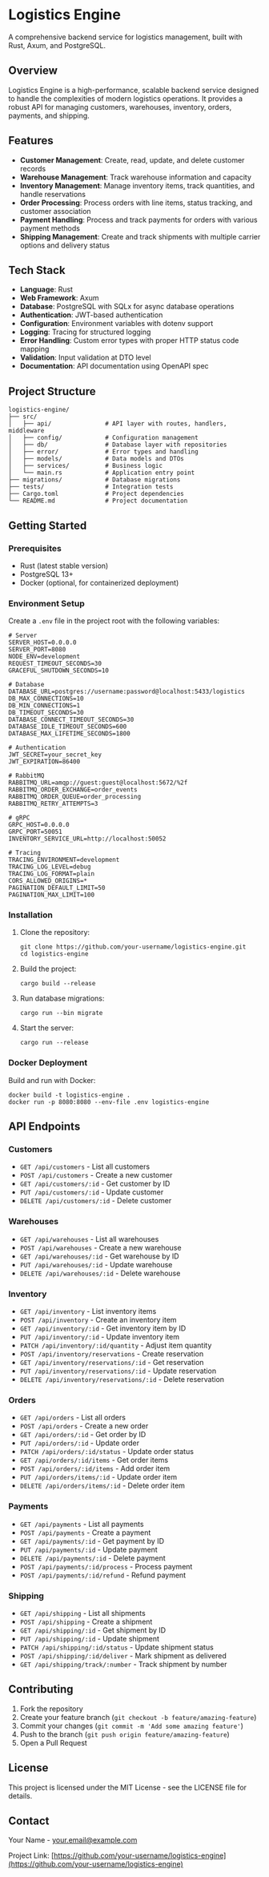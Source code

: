 # Logistics Engine

A comprehensive backend service for logistics management, built with Rust, Axum, and PostgreSQL.

## Overview

Logistics Engine is a high-performance, scalable backend service designed to handle the complexities of modern logistics operations. It provides a robust API for managing customers, warehouses, inventory, orders, payments, and shipping.

## Features

- **Customer Management**: Create, read, update, and delete customer records
- **Warehouse Management**: Track warehouse information and capacity
- **Inventory Management**: Manage inventory items, track quantities, and handle reservations
- **Order Processing**: Process orders with line items, status tracking, and customer association
- **Payment Handling**: Process and track payments for orders with various payment methods
- **Shipping Management**: Create and track shipments with multiple carrier options and delivery status

## Tech Stack

- **Language**: Rust
- **Web Framework**: Axum
- **Database**: PostgreSQL with SQLx for async database operations
- **Authentication**: JWT-based authentication
- **Configuration**: Environment variables with dotenv support
- **Logging**: Tracing for structured logging
- **Error Handling**: Custom error types with proper HTTP status code mapping
- **Validation**: Input validation at DTO level
- **Documentation**: API documentation using OpenAPI spec

## Project Structure

```
logistics-engine/
├── src/
│   ├── api/               # API layer with routes, handlers, middleware
│   ├── config/            # Configuration management
│   ├── db/                # Database layer with repositories
│   ├── error/             # Error types and handling
│   ├── models/            # Data models and DTOs
│   ├── services/          # Business logic
│   └── main.rs            # Application entry point
├── migrations/            # Database migrations
├── tests/                 # Integration tests
├── Cargo.toml             # Project dependencies
└── README.md              # Project documentation
```

## Getting Started

### Prerequisites

- Rust (latest stable version)
- PostgreSQL 13+
- Docker (optional, for containerized deployment)

### Environment Setup

Create a `.env` file in the project root with the following variables:

```
# Server
SERVER_HOST=0.0.0.0
SERVER_PORT=8080
NODE_ENV=development
REQUEST_TIMEOUT_SECONDS=30
GRACEFUL_SHUTDOWN_SECONDS=10

# Database
DATABASE_URL=postgres://username:password@localhost:5433/logistics
DB_MAX_CONNECTIONS=10
DB_MIN_CONNECTIONS=1
DB_TIMEOUT_SECONDS=30
DATABASE_CONNECT_TIMEOUT_SECONDS=30
DATABASE_IDLE_TIMEOUT_SECONDS=600
DATABASE_MAX_LIFETIME_SECONDS=1800

# Authentication
JWT_SECRET=your_secret_key
JWT_EXPIRATION=86400

# RabbitMQ
RABBITMQ_URL=amqp://guest:guest@localhost:5672/%2f
RABBITMQ_ORDER_EXCHANGE=order_events
RABBITMQ_ORDER_QUEUE=order_processing
RABBITMQ_RETRY_ATTEMPTS=3

# gRPC
GRPC_HOST=0.0.0.0
GRPC_PORT=50051
INVENTORY_SERVICE_URL=http://localhost:50052

# Tracing
TRACING_ENVIRONMENT=development
TRACING_LOG_LEVEL=debug
TRACING_LOG_FORMAT=plain
CORS_ALLOWED_ORIGINS=*
PAGINATION_DEFAULT_LIMIT=50
PAGINATION_MAX_LIMIT=100
```

### Installation

1. Clone the repository:
   ```
   git clone https://github.com/your-username/logistics-engine.git
   cd logistics-engine
   ```

2. Build the project:
   ```
   cargo build --release
   ```

3. Run database migrations:
   ```
   cargo run --bin migrate
   ```

4. Start the server:
   ```
   cargo run --release
   ```

### Docker Deployment

Build and run with Docker:

```
docker build -t logistics-engine .
docker run -p 8080:8080 --env-file .env logistics-engine
```

## API Endpoints

### Customers
- `GET /api/customers` - List all customers
- `POST /api/customers` - Create a new customer
- `GET /api/customers/:id` - Get customer by ID
- `PUT /api/customers/:id` - Update customer
- `DELETE /api/customers/:id` - Delete customer

### Warehouses
- `GET /api/warehouses` - List all warehouses
- `POST /api/warehouses` - Create a new warehouse
- `GET /api/warehouses/:id` - Get warehouse by ID
- `PUT /api/warehouses/:id` - Update warehouse
- `DELETE /api/warehouses/:id` - Delete warehouse

### Inventory
- `GET /api/inventory` - List inventory items
- `POST /api/inventory` - Create an inventory item
- `GET /api/inventory/:id` - Get inventory item by ID
- `PUT /api/inventory/:id` - Update inventory item
- `PATCH /api/inventory/:id/quantity` - Adjust item quantity
- `POST /api/inventory/reservations` - Create reservation
- `GET /api/inventory/reservations/:id` - Get reservation
- `PUT /api/inventory/reservations/:id` - Update reservation
- `DELETE /api/inventory/reservations/:id` - Delete reservation

### Orders
- `GET /api/orders` - List all orders
- `POST /api/orders` - Create a new order
- `GET /api/orders/:id` - Get order by ID
- `PUT /api/orders/:id` - Update order
- `PATCH /api/orders/:id/status` - Update order status
- `GET /api/orders/:id/items` - Get order items
- `POST /api/orders/:id/items` - Add order item
- `PUT /api/orders/items/:id` - Update order item
- `DELETE /api/orders/items/:id` - Delete order item

### Payments
- `GET /api/payments` - List all payments
- `POST /api/payments` - Create a payment
- `GET /api/payments/:id` - Get payment by ID
- `PUT /api/payments/:id` - Update payment
- `DELETE /api/payments/:id` - Delete payment
- `POST /api/payments/:id/process` - Process payment
- `POST /api/payments/:id/refund` - Refund payment

### Shipping
- `GET /api/shipping` - List all shipments
- `POST /api/shipping` - Create a shipment
- `GET /api/shipping/:id` - Get shipment by ID
- `PUT /api/shipping/:id` - Update shipment
- `PATCH /api/shipping/:id/status` - Update shipment status
- `POST /api/shipping/:id/deliver` - Mark shipment as delivered
- `GET /api/shipping/track/:number` - Track shipment by number

## Contributing

1. Fork the repository
2. Create your feature branch (`git checkout -b feature/amazing-feature`)
3. Commit your changes (`git commit -m 'Add some amazing feature'`)
4. Push to the branch (`git push origin feature/amazing-feature`)
5. Open a Pull Request

## License

This project is licensed under the MIT License - see the LICENSE file for details.

## Contact

Your Name - your.email@example.com

Project Link: [https://github.com/your-username/logistics-engine](https://github.com/your-username/logistics-engine) 